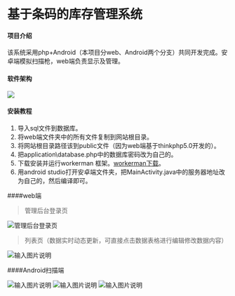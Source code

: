 # 基于条码的库存管理系统

#### 项目介绍
该系统采用php+Android（本项目分web、Android两个分支）共同开发完成。安卓端模拟扫描枪，web端负责显示及管理。

#### 软件架构
![](https://oscimg.oschina.net/oscnet/5a21954641ff2f6831ad7c1cc1adc5bb429.jpg)


#### 安装教程

1. 导入sql文件到数据库。
2. 将web端文件夹中的所有文件复制到网站根目录。
3. 将网站根目录路径该到public文件（因为web端基于thinkphp5.0开发的）。
4. 把application\database.php中的数据库密码改为自己的。
5. 下载安装并运行workerman 框架。[workerman下载](https://www.workerman.net/web-sender)。
6. 用android studio打开安卓端文件夹，把MainActivity.java中的服务器地址改为自己的，然后编译即可。

####web端
>管理后台登录页

![管理后台登录页](https://images.gitee.com/uploads/images/2018/0910/115446_8dc72cd1_1003712.png "屏幕截图.png")

>列表页（数据实时动态更新，可直接点击数据表格进行编辑修改数据内容）

![输入图片说明](https://images.gitee.com/uploads/images/2018/0910/115816_c16f265b_1003712.png "屏幕截图.png")

####Android扫描端

![输入图片说明](https://images.gitee.com/uploads/images/2018/0910/115932_cf3980f4_1003712.png "屏幕截图.png")
![输入图片说明](https://images.gitee.com/uploads/images/2018/0910/115943_941bc5a4_1003712.png "屏幕截图.png")
![输入图片说明](https://images.gitee.com/uploads/images/2018/0910/115952_88a77a4b_1003712.png "屏幕截图.png")